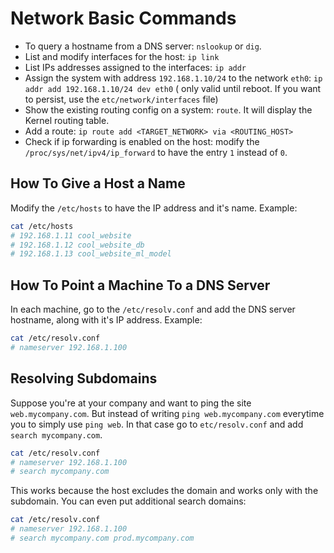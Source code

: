 # Network Basic Commands

- To query a hostname from a DNS server: `nslookup` or `dig`.
- List and modify interfaces for the host: `ip link`
- List IPs addresses assigned to the interfaces: `ip addr`
- Assign the system with address `192.168.1.10/24`
to the network `eth0`: `ip addr add 192.168.1.10/24 dev eth0` (
only valid until reboot. If you want to persist, use the
`etc/network/interfaces` file)
- Show the existing routing config on a system: `route`.
It will display the Kernel routing table.
- Add a route: `ip route add <TARGET_NETWORK> via <ROUTING_HOST>`
- Check if ip forwarding is enabled on the host: modify the
`/proc/sys/net/ipv4/ip_forward` to have the entry `1` instead of `0`.

## How To Give a Host a Name

Modify the `/etc/hosts` to have the IP address and it's name. Example:

```bash
cat /etc/hosts
# 192.168.1.11 cool_website
# 192.168.1.12 cool_website_db
# 192.168.1.13 cool_website_ml_model
```

## How To Point a Machine To a DNS Server

In each machine, go to the `/etc/resolv.conf` and add the
DNS server hostname, along with it's IP address. Example:

```bash
cat /etc/resolv.conf
# nameserver 192.168.1.100
```

## Resolving Subdomains

Suppose you're at your company and want to ping the site
`web.mycompany.com`. But instead of writing `ping web.mycompany.com`
everytime you to simply use `ping web`. In that case go to
`etc/resolv.conf` and add `search mycompany.com`.

```bash
cat /etc/resolv.conf
# nameserver 192.168.1.100
# search mycompany.com
```

This works because the host excludes the domain and works
only with the subdomain. You can even put additional search domains:

```bash
cat /etc/resolv.conf
# nameserver 192.168.1.100
# search mycompany.com prod.mycompany.com
```
